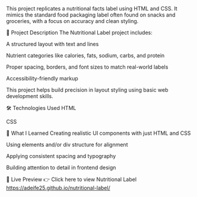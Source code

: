 This project replicates a nutritional facts label using HTML and CSS. It mimics the standard food packaging label often found on snacks and groceries, with a focus on accuracy and clean styling.

📄 Project Description
The Nutritional Label project includes:

A structured layout with text and lines

Nutrient categories like calories, fats, sodium, carbs, and protein

Proper spacing, borders, and font sizes to match real-world labels

Accessibility-friendly markup

This project helps build precision in layout styling using basic web development skills.

🛠️ Technologies Used
HTML

CSS

🌱 What I Learned
Creating realistic UI components with just HTML and CSS

Using <table> elements and/or div structure for alignment

Applying consistent spacing and typography

Building attention to detail in frontend design

🚀 Live Preview
👉 Click here to view Nutritional Label
https://adeife25.github.io/nutritional-label/
